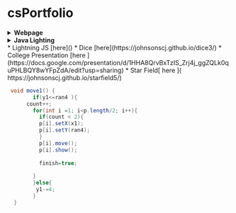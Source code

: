 # csPortfolio
<details><summary><strong> Webpage</strong></summary>
 
* WebPage [here](https://johnsonscj.github.io/TestWeb/climbPage/dogPage.html)
<p> THis is Sam</p>
</details>
<details><summary><strong> Java Lighting</strong></summary>
* Lightning Java [here](https://johnsonscj.github.io/lightning2/)
 </details>
* Lightning JS [here]()
* Dice [here](https://johnsonscj.github.io/dice3/)
* College Presentation [here ](https://docs.google.com/presentation/d/1HHA8QrvBxTzIS_Zrj4j_ggZQLk0quPHLBQY8wYFpZdA/edit?usp=sharing)
* Star Field[ here ]( https://johnsonscj.github.io/starfield5/)

```Java
 void move1() {
        if(y1<=ran4 ){
      count++;
        for(int i =1; i<p.length/2; i++){
          if(count < 2){
          p[i].setX(x1);
          p[i].setY(ran4);
          }
          p[i].move();
          p[i].show();
          
          finish=true;
         
        }     
        }else{
         y1-=4;       
        }   
  }
```
```Java

```
